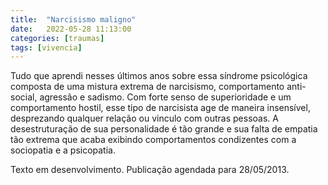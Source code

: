 ```yaml
---
title:  "Narcisismo maligno"
date:   2022-05-28 11:13:00
categories: [traumas]
tags: [vivencia]
---
```


Tudo que aprendi nesses últimos anos sobre essa síndrome psicológica composta de uma mistura extrema de narcisismo, comportamento anti-social, agressão e sadismo. Com forte senso de superioridade e um comportamento hostil, esse tipo de narcisista age de maneira insensível, desprezando qualquer relação ou vinculo com outras pessoas. A desestruturação de sua personalidade é tão grande e sua falta de empatia tão extrema que acaba exibindo comportamentos condizentes com a sociopatia e a psicopatia.

<!--mais-->

Texto em desenvolvimento.
Publicação agendada para 28/05/2013.